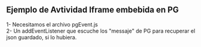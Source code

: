 ## Ejemplo de Avtividad Iframe embebida en PG
1- Necesitamos el archivo pgEvent.js \
2- Un addEventListener que escuche los "messaje" de PG para recuperar el json guardado, si lo hubiera.